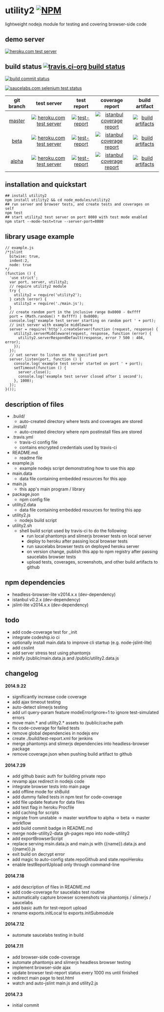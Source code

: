 utility2 [![NPM](https://img.shields.io/npm/v/utility2.svg?style=flat-square)](https://www.npmjs.org/package/utility2)
========
lightweight nodejs module for testing and covering browser-side code



## demo server
[![heroku.com test server](https://kaizhu256.github.io/node-utility2/build.travis-ci.org/beta/test-report.screenshot.heroku.png)](https://hrku01-utility2-beta.herokuapp.com/?modeTest=1)



## build status [![travis.ci-org build status](https://api.travis-ci.org/kaizhu256/node-utility2.svg)](https://travis-ci.org/kaizhu256/node-utility2)

[![build commit status](https://kaizhu256.github.io/node-utility2/build.travis-ci.org/build.badge.svg)](https://travis-ci.org/kaizhu256/node-utility2)

[![saucelabs.com selenium test status](https://saucelabs.com/browser-matrix/sclb01-utility2.svg)](https://saucelabs.com/u/sclb01-utility2)

 git branch | test server | test report | coverage report | build artifact
:----------:|:-----------:|:-----------:|:---------------:|:--------------:
[master](https://github.com/kaizhu256/node-utility2/tree/master) | [![heroku.com test server](https://kaizhu256.github.io/public/heroku-logo-light-88x31.png)](https://hrku01-utility2-master.herokuapp.com/?modeTest=1) | [![test-report](https://kaizhu256.github.io/node-utility2/build.travis-ci.org/master/test-report.badge.svg)](https://kaizhu256.github.io/node-utility2/build.travis-ci.org/master/test-report.html) | [![istanbul coverage report](https://kaizhu256.github.io/node-utility2/build.travis-ci.org/master/coverage-report.badge.svg)](https://kaizhu256.github.io/node-utility2/build.travis-ci.org/master/coverage-report.html/node-utility2/index.html) | [![build artifacts](https://kaizhu256.github.io/public/glyphicons_free/glyphicons/png/glyphicons_144_folder_open.png)](https://github.com/kaizhu256/node-utility2/tree/gh-pages/build.travis-ci.org/master)
[beta](https://github.com/kaizhu256/node-utility2/tree/beta) | [![heroku.com test server](https://kaizhu256.github.io/public/heroku-logo-light-88x31.png)](https://hrku01-utility2-beta.herokuapp.com/?modeTest=1) | [![test-report](https://kaizhu256.github.io/node-utility2/build.travis-ci.org/beta/test-report.badge.svg)](https://kaizhu256.github.io/node-utility2/build.travis-ci.org/beta/test-report.html) | [![istanbul coverage report](https://kaizhu256.github.io/node-utility2/build.travis-ci.org/beta/coverage-report.badge.svg)](https://kaizhu256.github.io/node-utility2/build.travis-ci.org/beta/coverage-report.html/node-utility2/index.html) | [![build artifacts](https://kaizhu256.github.io/public/glyphicons_free/glyphicons/png/glyphicons_144_folder_open.png)](https://github.com/kaizhu256/node-utility2/tree/gh-pages/build.travis-ci.org/beta)
[alpha](https://github.com/kaizhu256/node-utility2/tree/alpha) | [![heroku.com test server](https://kaizhu256.github.io/public/heroku-logo-light-88x31.png)](https://hrku01-utility2-alpha.herokuapp.com/?modeTest=1) | [![test-report](https://kaizhu256.github.io/node-utility2/build.travis-ci.org/alpha/test-report.badge.svg)](https://kaizhu256.github.io/node-utility2/build.travis-ci.org/alpha/test-report.html) | [![istanbul coverage report](https://kaizhu256.github.io/node-utility2/build.travis-ci.org/alpha/coverage-report.badge.svg)](https://kaizhu256.github.io/node-utility2/build.travis-ci.org/alpha/coverage-report.html/node-utility2/index.html) | [![build artifacts](https://kaizhu256.github.io/public/glyphicons_free/glyphicons/png/glyphicons_144_folder_open.png)](https://github.com/kaizhu256/node-utility2/tree/gh-pages/build.travis-ci.org/alpha)



## installation and quickstart
```
## install utility2
npm install utility2 && cd node_modules/utility2
## run server and browser tests, and create tests and coverages on self
npm test
## start utility2 test server on port 8080 with test mode enabled
npm start --mode-test=true --server-port=8080
```



## library usage example
```
// example.js
/*jslint
  bitwise: true,
  indent:2,
  node: true
*/
(function () {
  'use strict';
  var port, server, utility2;
  // require utility2 module
  try {
    utility2 = require('utility2');
  } catch (error) {
    utility2 = require('./main.js');
  }
  // create random port in the inclusive range 0x8000 - 0xffff
  port = (Math.random() * 0xffff) | 0x8000;
  console.log('example test server starting on random port ' + port);
  // init server with example middleware
  server = require('http').createServer(function (request, response) {
    utility2.serverMiddleware(request, response, function (error) {
      utility2.serverRespondDefault(response, error ? 500 : 404, error);
    });
  });
  // set server to listen on the specified port
  server.listen(port, function () {
    console.log('example test server started on port ' + port);
    setTimeout(function () {
      server.close();
      console.log('example test server closed after 1 second');
    }, 1000);
  });
}());
```



## description of files
- .build/
  - auto-created directory where tests and coverages are stored
- .install/
  - auto-created directory where npm postinstall files are stored
- .travis.yml
  - travis-ci config file
  - contains encrypted credentials used by travis-ci
- README.md
  - readme file
- example.js
  - example nodejs script demonstrating how to use this app
- main.data
  - data file containing embedded resources for this app
- main.js
  - this app's main program / library
- package.json
  - npm config file
- utility2.data
  - data file containing embedded resources for testing this app
- utility2.js
  - nodejs build script
- utility2.sh
  - shell build script used by travis-ci to do the following:
    - run local phantomjs and slimerjs browser tests on local server
    - deploy to heroku after passing local browser tests
    - run saucelabs browser tests on deployed heroku server
    - on version change, publish this app to npm registry after passing saucelabs browser tests
    - upload tests, coverages, screenshots, and other build artifacts to github



## npm dependencies
- headless-browser-lite v2014.x.x (dev-dependency)
- istanbul v0.2.x (dev-dependency)
- jslint-lite v2014.x.x (dev-dependency)



## todo
- add code-coverage test for _init
- integrate codeship.io ci
- optionally install main.data to improve cli startup (e.g. node-jslint-lite)
- add csslint
- add server stress test using phantomjs
- minify /public/main.data.js and /public/utility2.data.js



## changelog
#### 2014.9.22
- significantly increase code coverage
- add ajax timeout testing
- auto-detect slimerjs testing
- add url query-param feature modeErrorIgnore=1 to ignore test-simulated errors
- move main.* and utility2.* assets to /public/cache path
- fix code-coverage for failed tests
- remove global dependencies in nodejs env
- create ./build/test-report.xml for jenkins
- merge phantomjs and slimerjs dependencies into headless-browser package
- remove coverage.json when pushing build artifact to github

#### 2014.7.29
- add github basic auth for building private repo
- revamp ajax redirect in nodejs code
- integrate browser tests into main page
- add offline mode for shBuild
- add dummy failed tests in npm test for code-coverage
- add file update feature for data files
- add test flag in heroku Procfile
- add caching for scripts
- migrate from unstable -> master workflow to alpha -> beta -> master workflow
- add build commit badge in README.md
- merge node-utility2-data gh-pages repo into node-utility2
- add exportBrowserScript
- replace serving msin.data.js and main.js with {{name}}.data.js and {{name}}.js
- exit build on decrypt error
- add magic to auto-config state.repoGithub and state.repoHeroku
- enable testReportUpload only through command-line

#### 2014.7.18
- add description of files in README.md
- add code-coverage for saucelabs test routine
- automatically capture browser screenshots via phantomjs / slimerjs / saucelabs
- add basic auth for test-report upload
- rename exports.initLocal to exports.initSubmodule

#### 2014.7.12
- automate saucelabs testing in build

#### 2014.7.11
- add browser-side code-coverage
- automate phantomjs and slimerjs headless browser testing
- implement browser-side ajax
- update browser test-report status every 1000 ms until finished
- redirect main page to test.html
- watch and auto-jslint main.js and utility2.js

#### 2014.7.3
- initial commit
